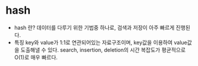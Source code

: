 # hash
- hash 란?
데이터를 다루기 위한 기법중 하나로, 검색과 저장이 아주 빠르게 진행된다.
- 특징
key와 value가 1:1로 연관되어있는 자료구조이며, key값을 이용하여 value값을 도출해낼 수 있다.
search, insertion, deletion의 시간 복잡도가 평균적으로 O(1)로 매우 빠르다. 

